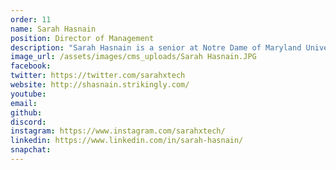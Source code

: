 ```yaml
---
order: 11
name: Sarah Hasnain
position: Director of Management
description: "Sarah Hasnain is a senior at Notre Dame of Maryland University, a women's college in Baltimore. On campus, she is a prominent student leader, as the Founder and President of the University’s Society of Women Engineers (SWE) cohort, Representative on the Board of Trustees, Bonner Leader, in collaboration with the Corella and Bertram F. Bonner Foundation, and recent inductee of the Kappa Mu Epsilon (KME) Mathematics Honor Society.Beyond campus, she is a Champion for Tech + Human Impact, hackathon enthusiast, keynote speaker, budding entrepreneur, aspiring American Sign Language (ASL) interpreter, and much more. Sarah leverages technology to create innovative, impactful, and inclusive solutions to the world's most pressing challenges."
image_url: /assets/images/cms_uploads/Sarah Hasnain.JPG
facebook: 
twitter: https://twitter.com/sarahxtech
website: http://shasnain.strikingly.com/
youtube: 
email: 
github: 
discord: 
instagram: https://www.instagram.com/sarahxtech/
linkedin: https://www.linkedin.com/in/sarah-hasnain/
snapchat: 
---
```


